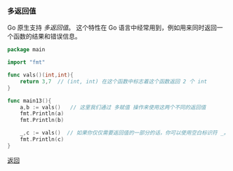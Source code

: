 ### 多返回值

Go 原生支持 _多返回值_。 这个特性在 Go 语言中经常用到，例如用来同时返回一个函数的结果和错误信息。

```go
package main

import "fmt"

func vals()(int,int){
    return 3,7  // (int, int) 在这个函数中标志着这个函数返回 2 个 int
}

func main13(){
    a,b := vals()   // 这里我们通过 多赋值 操作来使用这两个不同的返回值
    fmt.Println(a)
    fmt.Println(b)

    _,c := vals()  // 如果你仅仅需要返回值的一部分的话，你可以使用空白标识符 _。
    fmt.Println(c)
}

```

[返回](../README.md)
